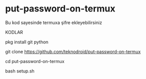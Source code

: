 # put-password-on-termux
Bu kod sayesinde termuxa şifre ekleyebilirsiniz 

KODLAR

pkg install git python

git clone https://github.com/teknodroid/put-password-on-termux

cd put-password-on-termux

bash setup.sh
